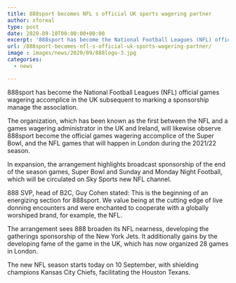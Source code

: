 ```yaml
---
title: 888sport becomes NFL s official UK sports wagering partner
author: xforeal 
type: post
date: 2020-09-10T00:00:00+00:00
excerpt: '888sport has become the National Football Leagues (NFL) official games wagering accomplice in the UK subsequent to marking a sponsorship manage the league '
url: /888sport-becomes-nfl-s-official-uk-sports-wagering-partner/
image : images/news/2020/09/888logo-3.jpg
categories:
  - news

---
```

888sport has become the National Football Leagues (NFL) official games wagering accomplice in the UK subsequent to marking a sponsorship manage the association. 

The organization, which has been known as the first between the NFL and a games wagering administrator in the UK and Ireland, will likewise observe 888sport become the official games wagering accomplice of the Super Bowl, and the NFL games that will happen in London during the 2021/22 season. 

In expansion, the arrangement highlights broadcast sponsorship of the end of the season games, Super Bowl and Sunday and Monday Night Football, which will be circulated on Sky Sports new NFL channel. 

888 SVP, head of B2C, Guy Cohen stated: This is the beginning of an energizing section for 888sport. We value being at the cutting edge of live donning encounters and were enchanted to cooperate with a globally worshiped brand, for example, the NFL. 

The arrangement sees 888 broaden its NFL nearness, developing the gatherings sponsorship of the New York Jets. It additionally gains by the developing fame of the game in the UK, which has now organized 28 games in London. 

The new NFL season starts today on 10 September, with shielding champions Kansas City Chiefs, facilitating the Houston Texans.